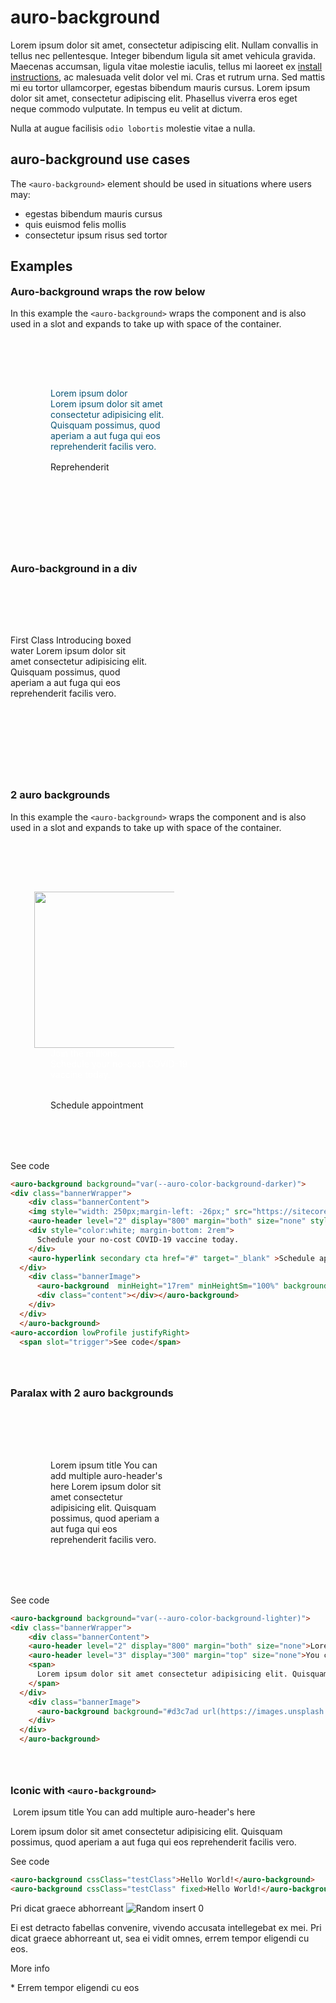 # auro-background

Lorem ipsum dolor sit amet, consectetur adipiscing elit. Nullam convallis in tellus nec pellentesque. Integer bibendum ligula sit amet vehicula gravida. Maecenas accumsan, ligula vitae molestie iaculis, tellus mi laoreet ex [install instructions](https://auro.alaskaair.com/components/auro/button/install), ac malesuada velit dolor vel mi. Cras et rutrum urna. Sed mattis mi eu tortor ullamcorper, egestas bibendum mauris cursus. Lorem ipsum dolor sit amet, consectetur adipiscing elit. Phasellus viverra eros eget neque commodo vulputate. In tempus eu velit at dictum.

Nulla at augue facilisis `odio lobortis` molestie vitae a nulla.

## auro-background use cases

The `<auro-background>` element should be used in situations where users may:

- egestas bibendum mauris cursus
- quis euismod felis mollis
- consectetur ipsum risus sed tortor

<style>
  h3 {
    margin-top: 4rem;
}

h3#auro-background-wraps-the-row-below {
    margin-top: 0;
}
  .bannerWrapper {
    display:flex;
    flex-direction: column-reverse;
    align-items: stretch;
    justify-content: center;
  }
 @media (min-width: 660px) {.bannerWrapper {flex-direction: row;}}
  .bannerContent { flex: 1 1 50%; padding: 5rem 4rem}
  .no-padding-left {padding-left: 0}
  .bannerImage { flex: 1 1 50%}
</style>
## Examples

### Auro-background wraps the row below
In this example the `<auro-background>` wraps the component and is also used in a slot and expands to take up with space of the container.

<auro-background background="#b4cdd2 url(https://images.unsplash.com/photo-1500304624028-5b2641868ade?ixid=MnwxMjA3fDB8MHxwaG90by1wYWdlfHx8fGVufDB8fHx8&ixlib=rb-1.2.1&auto=format&fit=crop&w=1051&q=80) right center/cover no-repeat;">
  <div class="bannerWrapper">
    <div class="bannerContent">
    <auro-header level="2" display="800" margin="both" size="none" style="color:#0b5575">Lorem ipsum dolor</auro-header>
    <div style="color:#0b5575; margin-bottom: 1rem">
      Lorem ipsum dolor sit amet consectetur adipisicing elit. Quisquam possimus, quod aperiam a aut fuga qui eos reprehenderit facilis vero.
    </div>
    <auro-hyperlink primary cta href="#" target="_blank" >Reprehenderit</auro-hyperlink>
    </div>
    <div class="bannerImage">
    </div>
  </div>

  </div>
  </auro-background>


### Auro-background in a div

  <div class="bannerWrapper">
    <div class="bannerContent no-padding-left">
      <auro-header level="2" display="800" margin="both" size="none">First Class</auro-header>
      <auro-header level="3" display="300" margin="top" size="none">Introducing boxed water</auro-header>
      <span>
        Lorem ipsum dolor sit amet consectetur adipisicing elit. Quisquam possimus, quod aperiam a aut fuga qui eos reprehenderit facilis vero.
      </span>
    </div>
    <div class="bannerImage">
      <auro-background background="#d3c7ad url(https://images.unsplash.com/photo-1564419320461-6870880221ad?ixid=MnwxMjA3fDF8MHxwaG90by1wYWdlfHx8fGVufDB8fHx8&ixlib=rb-1.2.1&auto=format&fit=crop&w=1868&q=80) center center/cover no-repeat"></auro-background>
    </div>
  </div>


### 2 auro backgrounds
In this example the `<auro-background>` wraps the component and is also used in a slot and expands to take up with space of the container.

<auro-background background="var(--auro-color-background-darker)">
<div class="bannerWrapper">
    <div class="bannerContent">
    <img style="width: 250px;margin-left: -26px;" src="https://sitecore-prod-cd-westus2.azurewebsites.net/-/media/Images/homepage-tiles/VaccinateWA_Logo-Only_SingleColorWhite.png">
    <auro-header level="2" display="800" margin="both" size="none" style="color:white">Join the millions. </auro-header>
    <div style="color:white; margin-bottom: 2rem">
      Schedule your no-cost COVID-19 vaccine today.
    </div>
    <auro-hyperlink secondary cta href="#" target="_blank" >Schedule appointment</auro-hyperlink>
  </div>
    <div class="bannerImage">
      <auro-background  minHeight="17rem" minHeightSm="100%" background="#d3c7ad url(https://images.unsplash.com/photo-1612277795511-39caabca8185?ixid=MnwxMjA3fDB8MHxwaG90by1wYWdlfHx8fGVufDB8fHx8&ixlib=rb-1.2.1&auto=format&fit=crop&w=1050&q=80) right center/cover no-repeat;" backgroundsm="#d3c7ad url(https://images.unsplash.com/photo-1612277795511-39caabca8185?ixid=MnwxMjA3fDB8MHxwaG90by1wYWdlfHx8fGVufDB8fHx8&ixlib=rb-1.2.1&auto=format&fit=crop&w=1050&q=80) right bottom/cover no-repeat;"></auro-background>
    </div>
  </div>
  </auro-background>
<auro-accordion lowProfile justifyRight>
  <span slot="trigger">See code</span>

```html
<auro-background background="var(--auro-color-background-darker)">
<div class="bannerWrapper">
    <div class="bannerContent">
    <img style="width: 250px;margin-left: -26px;" src="https://sitecore-prod-cd-westus2.azurewebsites.net/-/media/Images/homepage-tiles/VaccinateWA_Logo-Only_SingleColorWhite.png">
    <auro-header level="2" display="800" margin="both" size="none" style="color:white">Join the millions. </auro-header>
    <div style="color:white; margin-bottom: 2rem">
      Schedule your no-cost COVID-19 vaccine today.
    </div>
    <auro-hyperlink secondary cta href="#" target="_blank" >Schedule appointment</auro-hyperlink>
  </div>
    <div class="bannerImage">
      <auro-background  minHeight="17rem" minHeightSm="100%" background="#d3c7ad url(https://images.unsplash.com/photo-1612277795511-39caabca8185?ixid=MnwxMjA3fDB8MHxwaG90by1wYWdlfHx8fGVufDB8fHx8&ixlib=rb-1.2.1&auto=format&fit=crop&w=1050&q=80) right center/cover no-repeat;" backgroundsm="#d3c7ad url(https://images.unsplash.com/photo-1612277795511-39caabca8185?ixid=MnwxMjA3fDB8MHxwaG90by1wYWdlfHx8fGVufDB8fHx8&ixlib=rb-1.2.1&auto=format&fit=crop&w=1050&q=80) right bottom/cover no-repeat;">
      <div class="content"></div></auro-background>
    </div>
  </div>
  </auro-background>
<auro-accordion lowProfile justifyRight>
  <span slot="trigger">See code</span>

```

</auro-accordion>

### Paralax with 2 auro backgrounds
<auro-background background="var(--auro-color-background-lighter)">
<div class="bannerWrapper">
    <div class="bannerContent">
    <auro-header level="2" display="800" margin="both" size="none">Lorem ipsum title</auro-header>
    <auro-header level="3" display="300" margin="top" size="none">You can add multiple auro-header's here</auro-header>
    <span>
      Lorem ipsum dolor sit amet consectetur adipisicing elit. Quisquam possimus, quod aperiam a aut fuga qui eos reprehenderit facilis vero.
    </span>
  </div>
    <div class="bannerImage">
      <auro-background background="#d3c7ad url(https://images.unsplash.com/photo-1535853563674-dbdba022f845?ixlib=rb-1.2.1&ixid=MnwxMjA3fDB8MHxwaG90by1wYWdlfHx8fGVufDB8fHx8&auto=format&fit=crop&w=1900&q=80) center center/cover no-repeat fixed;" backgroundSm="red"></auro-background>
    </div>
  </div>
  </auro-background>
<auro-accordion lowProfile justifyRight>
  <span slot="trigger">See code</span>

```html
<auro-background background="var(--auro-color-background-lighter)">
<div class="bannerWrapper">
    <div class="bannerContent">
    <auro-header level="2" display="800" margin="both" size="none">Lorem ipsum title</auro-header>
    <auro-header level="3" display="300" margin="top" size="none">You can add multiple auro-header's here</auro-header>
    <span>
      Lorem ipsum dolor sit amet consectetur adipisicing elit. Quisquam possimus, quod aperiam a aut fuga qui eos reprehenderit facilis vero.
    </span>
  </div>
    <div class="bannerImage">
      <auro-background background="#d3c7ad url(https://images.unsplash.com/photo-1535853563674-dbdba022f845?ixlib=rb-1.2.1&ixid=MnwxMjA3fDB8MHxwaG90by1wYWdlfHx8fGVufDB8fHx8&auto=format&fit=crop&w=1900&q=80) center center/cover no-repeat fixed;"></auro-background>
    </div>
  </div>
  </auro-background>
```

</auro-accordion>

### Iconic with `<auro-background>`

<auro-background background="var(--auro-color-background-darkest)">
<auro-banner ondark iconic iconbg="var(--auro-color-brand-neutral-400)">
    <picture slot="displayImage">
      <source srcset="https://picsum.photos/id/369/2048/2000" media="(min-width: 1024px)">
      <source srcset="https://picsum.photos/id/369/736/1400" media="(min-width:660px)">
      <img src="https://picsum.photos/id/369/660/420" alt="">
    </picture>
  <span slot="icon">
    <auro-icon category="social" name="instagram" customSize customColor style="color: var(--auro-color-base-white); width: 5rem"></auro-icon>
  </span>
  <span slot="title">
    <auro-header level="2" display="800" margin="both" size="none">Lorem ipsum title</auro-header>
    <auro-header level="3" display="300" margin="top" size="none">You can add multiple auro-header's here</auro-header>
  </span>
  <p slot="description">
    Lorem ipsum dolor sit amet consectetur adipisicing elit. Quisquam possimus, quod aperiam a aut fuga qui eos reprehenderit facilis vero.
  </p>
</auro-banner>
</auro-background>




<auro-accordion lowProfile justifyRight>
  <span slot="trigger">See code</span>

```html
<auro-background cssClass="testClass">Hello World!</auro-background>
<auro-background cssClass="testClass" fixed>Hello World!</auro-background>
```

</auro-accordion>

<auro-card>
  <span slot="title">
    Pri dicat graece abhorreant
  </span>
  <img
    slot="blockImage"
    src="https://picsum.photos/304?random=0"
    alt="Random insert 0"/>
  <p slot="description">
    Ei est detracto fabellas convenire, vivendo accusata intellegebat ex mei. Pri dicat graece abhorreant ut, sea ei vidit omnes, errem tempor eligendi cu eos.
  </p>
  <auro-hyperlink
    nav
    href="/"
    slot="action"
    target="_blank">
    More info
  </auro-hyperlink>
  <p slot="disclaimer">
    * Errem tempor eligendi cu eos
  </p>
</auro-card>
